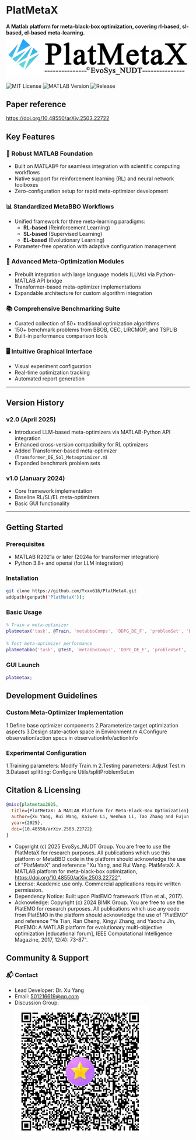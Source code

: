 # PlatMetaX
**A Matlab platform for meta-black-box optimization, covering rl-based, sl-based, el-based meta-learning.**
![PlatMetaX Logo](https://github.com/Yxxx616/PlatMetaX/blob/main/GUI/platmetaxLOGO2.0.png)

![MIT License](https://img.shields.io/badge/License-MIT-yellow.svg)
![MATLAB Version](https://img.shields.io/badge/MATLAB-R2021a%2B-orange)
![Release](https://img.shields.io/badge/release-2.0-success)


## Paper reference
https://doi.org/10.48550/arXiv.2503.22722


## Key Features

### 🚀 Robust MATLAB Foundation
- Built on MATLAB® for seamless integration with scientific computing workflows  
- Native support for reinforcement learning (RL) and neural network toolboxes  
- Zero-configuration setup for rapid meta-optimizer development

### 📊 Standardized MetaBBO Workflows
- Unified framework for three meta-learning paradigms:  
  - **RL-based** (Reinforcement Learning)  
  - **SL-based** (Supervised Learning)  
  - **EL-based** (Evolutionary Learning)  
- Parameter-free operation with adaptive configuration management

### 🧠 Advanced Meta-Optimization Modules
- Prebuilt integration with large language models (LLMs) via Python-MATLAB API bridge  
- Transformer-based meta-optimizer implementations  
- Expandable architecture for custom algorithm integration

### 📚 Comprehensive Benchmarking Suite
- Curated collection of 50+ traditional optimization algorithms  
- 150+ benchmark problems from BBOB, CEC, LIRCMOP, and TSPLIB  
- Built-in performance comparison tools

### 🖥️ Intuitive Graphical Interface
- Visual experiment configuration  
- Real-time optimization tracking  
- Automated report generation

---

## Version History

### v2.0 (April 2025)
- Introduced LLM-based meta-optimizers via MATLAB-Python API integration  
- Enhanced cross-version compatibility for RL optimizers  
- Added Transformer-based meta-optimizer (`Transformer_DE_Sol_Metaoptimizer.m`)  
- Expanded benchmark problem sets

### v1.0 (January 2024)
- Core framework implementation  
- Baseline RL/SL/EL meta-optimizers  
- Basic GUI functionality

---

## Getting Started

### Prerequisites
- MATLAB R2021a or later (2024a  for transformer integration)
- Python 3.8+ and openai (for LLM integration)  

### Installation
```bash
git clone https://github.com/Yxxx616/PlatMetaX.git
addpath(genpath('PlatMetaX'));
```

### Basic Usage
```matlab
% Train a meta-optimizer
platmetax('task', @Train, 'metabboComps', 'DDPG_DE_F', 'problemSet', 'BBOB', 'N', 50, 'D', 10);

% Test meta-optimizer performance
platmetabbo('task', @Test, 'metabboComps', 'DDPG_DE_F', 'problemSet', 'CEC2020');
```

### GUI Launch
```matlab
platmetax;
```

## Development Guidelines
### Custom Meta-Optimizer Implementation
1.Define base optimizer components
2.Parameterize target optimization aspects
3.Design state-action space in Environment.m
4.Configure observation/action specs in observationInfo/actionInfo

### Experimental Configuration
1.Training parameters: Modify Train.m
2.Testing parameters: Adjust Test.m
3.Dataset splitting: Configure Utils/splitProblemSet.m

## Citation & Licensing
```bibtex
@misc{platmetax2025,
  title={PlatMetaX: A MATLAB Platform for Meta-Black-Box Optimization},
  author={Xu Yang, Rui Wang, Kaiwen Li, Wenhua Li, Tao Zhang and Fujun He},
  year={2025},
  doi={10.48550/arXiv.2503.22722}
}
```
- Copyright (c) 2025 EvoSys_NUDT Group. You are free to use the PlatMetaX for research purposes. All publications which use this platform or MetaBBO code in the platform should acknowledge the use of "PlatMetaX" and reference "Xu Yang, and Rui Wang. PlatMetaX: A MATLAB platform for meta-black-box optimization, https://doi.org/10.48550/arXiv.2503.22722".
- License: Academic use only. Commercial applications require written permission.
- Dependency Notice: Built upon PlatEMO framework (Tian et al., 2017).
- Acknowledge: Copyright (c) 2024 BIMK Group. You are free to use the PlatEMO for research purposes. All publications which use any code from PlatEMO in the platform should acknowledge the use of "PlatEMO" and reference "Ye Tian, Ran Cheng, Xingyi Zhang, and Yaochu Jin, PlatEMO: A MATLAB platform for evolutionary multi-objective optimization [educational forum], IEEE Computational Intelligence Magazine, 2017, 12(4): 73-87".

## Community & Support
### 📬 Contact
- Lead Developer: Dr. Xu Yang
- Email: 501216619@qq.com
- Discussion Group:
![QQ Group QR Code](https://github.com/Yxxx616/PlatMetaX/blob/main/GUI/qqmobCode.png "Join Our QQ Group")


